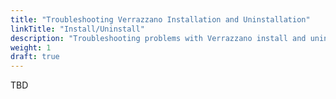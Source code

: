 ```yaml
---
title: "Troubleshooting Verrazzano Installation and Uninstallation"
linkTitle: "Install/Uninstall"
description: "Troubleshooting problems with Verrazzano install and uninstall"
weight: 1
draft: true
---
```


TBD